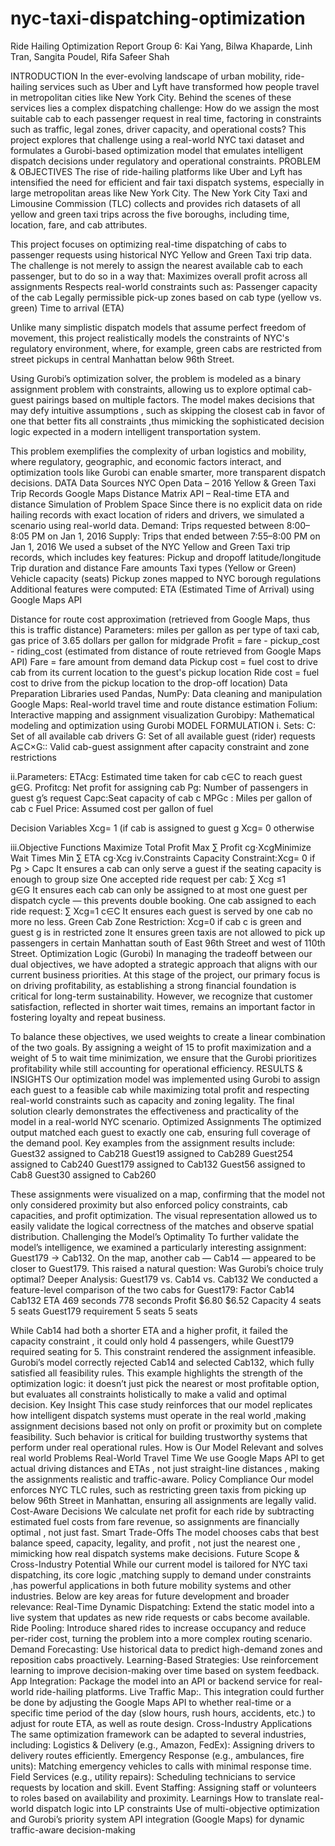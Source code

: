 # nyc-taxi-dispatching-optimization
Ride Hailing Optimization Report
Group 6: Kai Yang, Bilwa Khaparde, Linh Tran, Sangita Poudel, Rifa Safeer Shah

INTRODUCTION
In the ever-evolving landscape of urban mobility, ride-hailing services such as Uber and Lyft have transformed how people travel in metropolitan cities like New York City. Behind the scenes of these services lies a complex dispatching challenge: How do we assign the most suitable cab to each passenger request in real time, factoring in constraints such as traffic, legal zones, driver capacity, and operational costs?
This project explores that challenge using a real-world NYC taxi dataset and formulates a Gurobi-based optimization model that emulates intelligent dispatch decisions under regulatory and operational constraints.
PROBLEM & OBJECTIVES
The rise of ride-hailing platforms like Uber and Lyft has intensified the need for efficient and fair taxi dispatch systems, especially in large metropolitan areas like New York City. The New York City Taxi and Limousine Commission (TLC) collects and provides rich datasets of all yellow and green taxi trips across the five boroughs, including time, location, fare, and cab attributes.

This project focuses on optimizing real-time dispatching of cabs to passenger requests using historical NYC Yellow and Green Taxi trip data. The challenge is not merely to assign the nearest available cab to each passenger, but to do so in a way that:
Maximizes overall profit across all assignments
Respects real-world constraints such as:
Passenger capacity of the cab
Legally permissible pick-up zones based on cab type (yellow vs. green)
Time to arrival (ETA)

Unlike many simplistic dispatch models that assume perfect freedom of movement, this project realistically models the constraints of NYC's regulatory environment, where, for example, green cabs are restricted from street pickups in central Manhattan below 96th Street.

Using Gurobi’s optimization solver, the problem is modeled as a binary assignment problem with constraints, allowing us to explore optimal cab-guest pairings based on multiple factors. The model makes decisions that may defy intuitive assumptions , such as skipping the closest cab in favor of one that better fits all constraints ,thus mimicking the sophisticated decision logic expected in a modern intelligent transportation system.

This problem exemplifies the complexity of urban logistics and mobility, where regulatory, geographic, and economic factors interact, and optimization tools like Gurobi can enable smarter, more transparent dispatch decisions.
DATA
Data Sources
NYC Open Data – 2016 Yellow & Green Taxi Trip Records
Google Maps Distance Matrix API – Real-time ETA and distance
Simulation of Problem Space
Since there is no explicit data on ride hailing records with exact location of riders and drivers, we simulated a scenario using real-world data.
Demand: Trips requested between 8:00–8:05 PM on Jan 1, 2016
Supply: Trips that ended between 7:55–8:00 PM on Jan 1, 2016
We used a subset of the NYC Yellow and Green Taxi trip records, which includes key features:
Pickup and dropoff latitude/longitude
Trip duration and distance
Fare amounts
Taxi types (Yellow or Green)
Vehicle capacity (seats)
Pickup zones mapped to NYC borough regulations
Additional features were computed:
ETA (Estimated Time of Arrival) using Google Maps API


Distance for route cost approximation (retrieved from Google Maps, thus this is traffic distance)
Parameters: miles per gallon as per type of taxi cab, gas price of 3.65 dollars per gallon for midgrade
Profit = fare -  pickup_cost - riding_cost (estimated from distance of route retrieved from Google Maps API)
Fare = fare amount from demand data 
Pickup cost = fuel cost to drive cab from its current location to the guest's pickup location
Ride cost = fuel cost to drive from the pickup location to the drop-off location)
Data Preparation
Libraries used
Pandas, NumPy: Data cleaning and manipulation
Google Maps: Real-world travel time and route distance estimation
Folium: Interactive mapping and assignment visualization
Gurobipy: Mathematical modeling and optimization using Gurobi
MODEL FORMULATION
i. Sets:
C: Set of all available cab drivers
G: Set of all available guest (rider) requests 
A⊆C×G:: Valid cab-guest assignment after capacity constraint and zone restrictions

ii.Parameters: 
ETAcg​: Estimated time taken for cab  c∈C to reach guest g∈G.
            Profitcg: Net profit for assigning cab 
           Pg: Number of passengers in guest g’s request
           Capc:Seat capacity of cab c
           MPGc : Miles per gallon of cab c 
           Fuel Price: Assumed cost per gallon of  fuel

Decision Variables
Xcg= 1 (if cab is assigned to guest g
Xcg= 0 otherwise 

iii.Objective Functions
Maximize Total Profit
Max ∑  Profit cg​⋅Xcg​
Minimize Wait Times
Min ∑  ETA cg​⋅Xcg​
iv.Constraints 
Capacity Constraint:Xcg= 0 if Pg > Capc 
It ensures a cab can only serve a guest if the seating capacity is enough to group size
One accepted ride request per cab: ∑​ Xcg ≤1  
                                                         g∈G
It ensures each cab can only be assigned to at most one guest per dispatch cycle — this prevents double booking.
One cab assigned to each ride request: ∑  Xcg=1
                                                             c∈C
It ensures each guest is served by one cab no more no less. 
Green Cab Zone Restriction: Xcg​=0 if cab c is green and guest g is in restricted zone
It ensures green taxis are not allowed to pick up passengers in certain Manhattan south of East 96th Street and west of 110th Street. 
Optimization Logic (Gurobi)
In managing the tradeoff between our dual objectives, we have adopted a strategic approach that aligns with our current business priorities. At this stage of the project, our primary focus is on driving profitability, as establishing a strong financial foundation is critical for long-term sustainability. However, we recognize that customer satisfaction, reflected in shorter wait times, remains an important factor in fostering loyalty and repeat business.

To balance these objectives, we used weights to create a linear combination of the two goals. By assigning a weight of 15 to profit maximization and a weight of 5 to wait time minimization, we ensure that the Gurobi prioritizes profitability while still accounting for operational efficiency. 
RESULTS & INSIGHTS 
Our optimization model was implemented using Gurobi to assign each guest to a feasible cab while maximizing total profit and respecting real-world constraints such as capacity and zoning legality. The final solution clearly demonstrates the effectiveness and practicality of the model in a real-world NYC scenario.
Optimized Assignments
The optimized output matched each guest to exactly one cab, ensuring full coverage of the demand pool. Key examples from the assignment results include:
Guest32 assigned to Cab218
Guest19 assigned to Cab289
Guest254 assigned to Cab240
Guest179 assigned to Cab132
Guest56 assigned to Cab8
Guest30 assigned to Cab260


These assignments were visualized on a map, confirming that the model not only considered proximity but also enforced policy constraints, cab capacities, and profit optimization. The visual representation allowed us to easily validate the logical correctness of the matches and observe spatial distribution.
Challenging the Model’s Optimality
To further validate the model’s intelligence, we examined a particularly interesting assignment: Guest179 → Cab132. On the map, another cab — Cab14 — appeared to be closer to Guest179. This raised a natural question: Was Gurobi’s choice truly optimal?
Deeper Analysis: Guest179 vs. Cab14 vs. Cab132
We conducted a feature-level comparison of the two cabs for Guest179:
Factor
Cab14
Cab132
ETA
469 seconds
778 seconds
Profit
$6.80
$6.52
Capacity
4 seats
5 seats
Guest179 requirement
5 seats
5 seats

While Cab14 had both a shorter ETA and a higher profit, it failed the capacity constraint , it could only hold 4 passengers, while Guest179 required seating for 5. This constraint rendered the assignment infeasible.
Gurobi’s model correctly rejected Cab14 and selected Cab132, which fully satisfied all feasibility rules. This example highlights the strength of the optimization logic: it doesn’t just pick the nearest or most profitable option, but evaluates all constraints holistically to make a valid and optimal decision.
Key Insight
This case study reinforces that our model replicates how intelligent dispatch systems must operate in the real world ,making assignment decisions based not only on profit or proximity but on complete feasibility. Such behavior is critical for building trustworthy systems that perform under real operational rules.
How is Our Model Relevant and solves real world Problems
Real-World Travel Time
We use Google Maps API to get actual driving distances and ETAs , not just straight-line distances , making the assignments realistic and traffic-aware.
Policy Compliance
Our model enforces NYC TLC rules, such as restricting green taxis from picking up below 96th Street in Manhattan, ensuring all assignments are legally valid.
Cost-Aware Decisions
We calculate net profit for each ride by subtracting estimated fuel costs from fare revenue, so assignments are financially optimal , not just fast.
Smart Trade-Offs
The model chooses cabs that best balance speed, capacity, legality, and profit , not just the nearest one , mimicking how real dispatch systems make decisions.
Future Scope & Cross-Industry Potential
While our current model is tailored for NYC taxi dispatching, its core logic ,matching supply to demand under constraints ,has powerful applications in both future mobility systems and other industries. Below are key areas for future development and broader relevance:
Real-Time Dynamic Dispatching: Extend the static model into a live system that updates as new ride requests or cabs become available.
Ride Pooling: Introduce shared rides to increase occupancy and reduce per-rider cost, turning the problem into a more complex routing scenario.
Demand Forecasting: Use historical data to predict high-demand zones and reposition cabs proactively.
Learning-Based Strategies: Use reinforcement learning to improve decision-making over time based on system feedback.
App Integration: Package the model into an API or backend service for real-world ride-hailing platforms.
Live Traffic Map:. This integration could further be done by adjusting the Google Maps API to whether real-time or a specific time period of the day (slow hours, rush hours, accidents,  etc.) to adjust for route ETA, as well as route design.
Cross-Industry Applications
The same optimization framework can be adapted to several industries, including:
Logistics & Delivery (e.g., Amazon, FedEx): Assigning drivers to delivery routes efficiently.
Emergency Response (e.g., ambulances, fire units): Matching emergency vehicles to calls with minimal response time.
Field Services (e.g., utility repairs): Scheduling technicians to service requests by location and skill.
Event Staffing: Assigning staff or volunteers to roles based on availability and proximity.
Learnings
How to translate real-world dispatch logic into LP constraints
Use of multi-objective optimization and Gurobi’s priority system
API integration (Google Maps) for dynamic traffic-aware decision-making








